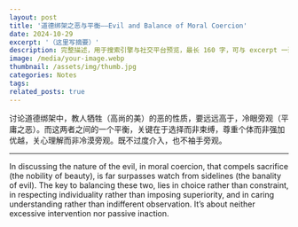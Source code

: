 ```yaml
---
layout: post
title: '道德绑架之恶与平衡——Evil and Balance of Moral Coercion'
date: 2024-10-29
excerpt: '（这里写摘要）'
description: 完整描述，用于搜索引擎与社交平台预览，最长 160 字，可与 excerpt 一致
image: /media/your-image.webp
thumbnail: /assets/img/thumb.jpg
categories: Notes
tags: 
related_posts: true
---
```


讨论道德绑架中，教人牺牲（高尚的美）的恶的性质，要远远高于，冷眼旁观（平庸之恶）。而这两者之间的一个平衡，关键在于选择而非束缚，尊重个体而非强加优越，关心理解而非冷漠旁观。既不过度介入，也不袖手旁观。

---

In discussing the nature of the evil, in moral coercion, that compels sacrifice (the nobility of beauty), is far surpasses watch from sidelines (the banality of evil). The key to balancing these two, lies in choice rather than constraint, in respecting individuality rather than imposing superiority, and in caring understanding rather than indifferent observation. It’s about neither excessive intervention nor passive inaction.
